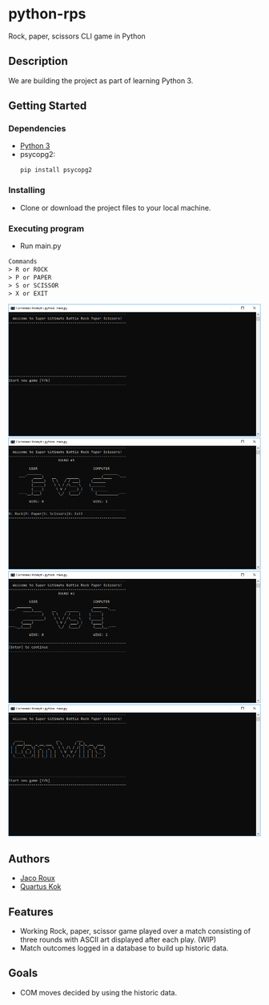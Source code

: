 # python-rps

Rock, paper, scissors CLI game in Python

## Description

We are building the project as part of learning Python 3.

## Getting Started

### Dependencies

* [Python 3](https://www.python.org/)
* psycopg2:
    ```
    pip install psycopg2
    ```

### Installing

* Clone or download the project files to your local machine. 

### Executing program

* Run main.py
```
Commands
> R or ROCK
> P or PAPER
> S or SCISSOR
> X or EXIT
```

![alt text](resources/images/welcome.png "Welcome to Super Ultimate Battle Rock Paper Scissors!")
![alt text](resources/images/play1.png "User plays rock but then lose to COM's paper")
![alt text](resources/images/play2.png "COM's rock beats player's scissor!")
![alt text](resources/images/result.png "It's another WIN for COM!")

## Authors

* [Jaco Roux](https://github.com/pjjroux)
* [Quartus Kok](https://github.com/qkok)

## Features

* Working Rock, paper, scissor game played over a match consisting of three rounds with ASCII art displayed after each play. (WIP)
* Match outcomes logged in a database to build up historic data.

## Goals
* COM moves decided by using the historic data.
